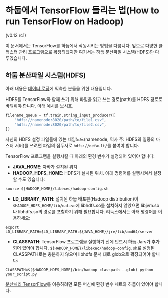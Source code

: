 # 하둡에서 TensorFlow 돌리는 법(How to run TensorFlow on Hadoop)
(v0.12 rc1)

이 문서에서는 TensorFlow를 하둡에서 작동시키는 방법을 다룹니다. 앞으로 다양한 클러스터 관리 프로그램으로 확장되겠지만 여기서는 하둡 분산파일 시스템(HDFS)만 다루겠습니다.

## 하둡 분산파일 시스템(HDFS)

아래 내용은 [데이터 로딩](../reading_data/index.md)에 익숙한 분들을 위한 내용입니다.

HDFS를 TensorFlow와 함께 쓰기 위해 파일을 읽고 쓰는 경로(path)를 HDFS 경로로 바꿔줘야 합니다. 아래 예시를 보시죠.

```python
filename_queue = tf.train.string_input_producer([
    "hdfs://namenode:8020/path/to/file1.csv",
    "hdfs://namenode:8020/path/to/file2.csv",
])
```

자신의 HDFS 설정 파일들에 있는 네임노드(namenode, 역자 주: HDFS의 일종의 마스터 서버)를 쓰려면 파일의 접두사로 `hdfs://default/`를 붙여야 합니다.

TensorFlow 프로그램을 실행시킬 때 아래의 환경 변수가 설정되어 있어야 합니다:

*   **JAVA_HOME**: 자바가 설치된 위치
*   **HADOOP_HDFS_HOME**: HDFS가 설치된 위치. 아래 명령어를 실행시켜서 설정할 수도 있습니다:

```shell
source ${HADOOP_HOME}/libexec/hadoop-config.sh
```

*   **LD_LIBRARY_PATH**: 설치된 하둡 배포판(Hadoop distribution)이 `$HADOOP_HDFS_HOME/lib/native`에 libhdfs.so를 설치하지 않았으면 libjvm.so나 libhdfs.so의 경로를 포함하기 위해 필요합니다. 리눅스에서는 아래 명령어를 이용하세요:

```shell
export LD_LIBRARY_PATH=$LD_LIBRARY_PATH:${JAVA_HOME}/jre/lib/amd64/server
```

*   **CLASSPATH**: TensorFlow 프로그램을 실행하기 전에 반드시 하둡 Jars가 추가되어 있어야 합니다. `${HADOOP_HOME}/libexec/hadoop-config.sh`로 설정된 CLASSPATH로는 충분하지 않으며 libhdfs 문서 대로 glob으로 확장되어야 합니다:

```shell
CLASSPATH=$($HADOOP_HDFS_HOME}/bin/hadoop classpath --glob) python your_script.py
```

[분산처리 TensorFlow](../distributed/index.md)를 이용하려면 모든 머신에 환경 변수 세트와 하둡이 있어야 합니다.